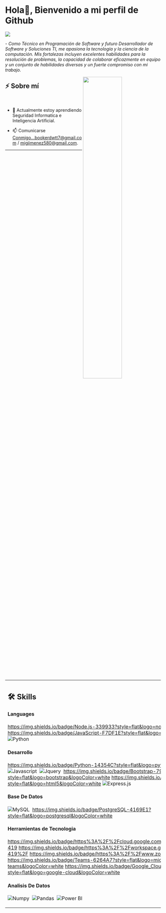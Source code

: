 # Hola👋, Bienvenido a mi perfil de Github

<img src="https://readme-typing-svg.herokuapp.com?font=Architects+Daughter&color=22EBF7&size=25&center=false&lines=hey!+its+Kaustav;Full+stack+web+developer...;Data+Science+Enthusiast...;Tech+Blogger...;Active+Open+Source+Contributor..."/>
 
 <p>- <i>Como Técnico en Programación de Software y futuro Desarrollador de Software y Soluciones TI, me apasiona la tecnología y la ciencia de la computación. Mis fortalezas incluyen excelentes habilidades para la resolución de problemas, la capacidad de colaborar eficazmente en equipo y un conjunto de habilidades diversas y un fuerte compromiso con mi trabajo.</i></p>


<img src="https://user-images.githubusercontent.com/89788120/167628634-549d2bdd-609e-4275-85af-1e1974da64ca.gif" width="50%" align="right" />

## ⚡ Sobre mí

</br>

- 📖 Actualmente estoy aprendiendo Seguridad Informatica e Inteligencia Artificial.

- 📫 Comunicarse Conmigo...bookerdwtt7@gmail.com / migjimenez580@gmail.com.

<hr>




</br>


<table width="100%" >

 <tr>
    <td width="60%">
     
## 🛠️ Skills

#### Languages
https://img.shields.io/badge/Node.js-339933?style=flat&logo=node.js&logoColor=white
https://img.shields.io/badge/JavaScript-F7DF1E?style=flat&logo=javascript&logoColor=black
![Python](https://img.shields.io/badge/-Python-05122A?style=flat&logo=python)&nbsp;



#### Desarrollo

https://img.shields.io/badge/Python-14354C?style=flat&logo=python&logoColor=white
![Javascript](https://img.shields.io/badge/JavaScript-F7DF1E?style=flat&logo=javascript&logoColor=black)&nbsp;
![Jquery](https://img.shields.io/badge/jQuery-0769AD?style=flat&logo=jquery&logoColor=white)&nbsp;
https://img.shields.io/badge/Bootstrap-7952B3?style=flat&logo=bootstrap&logoColor=white
https://img.shields.io/badge/HTML5-E34F26?style=flat&logo=html5&logoColor=white
![Express.js](https://img.shields.io/badge/express.js-%23404d59.svg?style=flat&logo=express&logoColor=%2361DAFB) 



#### Base De Datos

![MySQL](https://img.shields.io/badge/MySQL-00000F?style=flat&logo=mysql&logoColor=white)&nbsp;
https://img.shields.io/badge/PostgreSQL-4169E1?style=flat&logo=postgresql&logoColor=white

#### Herramientas de Tecnologia
https://img.shields.io/badge/https%3A%2F%2Fcloud.google.com%2Fappsheet%3Fhl%3Des-419
https://img.shields.io/badge/https%3A%2F%2Fworkspace.google.com%2Fintl%2Fes-419%2F
https://img.shields.io/badge/https%3A%2F%2Fwww.zoho.com%2Fes-xl%2F
https://img.shields.io/badge/Teams-6264A7?style=flat&logo=microsoft-teams&logoColor=white
https://img.shields.io/badge/Google_Cloud-4285F4?style=flat&logo=google-cloud&logoColor=white

<!-- ![PyPI](https://img.shields.io/badge/pypi-3775A9?style=flat&logo=pypi&logoColor=white)&nbsp; -->


####  Analisis De Datos

![Numpy](https://img.shields.io/badge/Numpy-777BB4?style=flat&logo=numpy&logoColor=white)&nbsp;
![Pandas](https://img.shields.io/badge/Pandas-2C2D72?style=flat&logo=pandas&logoColor=white)&nbsp;<!-- ![Docker](https://img.shields.io/badge/Docker-2CA5E0?style=flat&logo=docker&logoColor=white)&nbsp; -->
![Power BI](https://img.shields.io/badge/PowerBI-F2C811?style=flat&logo=Power%20BI&logoColor=white)
     
</td>
    <td>
  
## 📄📜 Stats


<p align="center">
  <img width="100%" src="https://github-readme-stats.vercel.app/api?username=kaustav202&theme=algolia&show_icons=true&bg_color=transparent&title_color=navy&text_color=black" />
 </br>
  <img width="100%" src="https://github-readme-streak-stats.herokuapp.com/?user=kaustav202"/>
 </br>
  <img width="100%" src="https://github-readme-stats.vercel.app/api/top-langs/?username=kaustav202&exclude_repo=Portfolio,HomePal&langs_count=7&layout=compact&bg_color=transparent" />
</p>
     
  </td>
 </tr>
</table>


</br>


  <table  >


   






